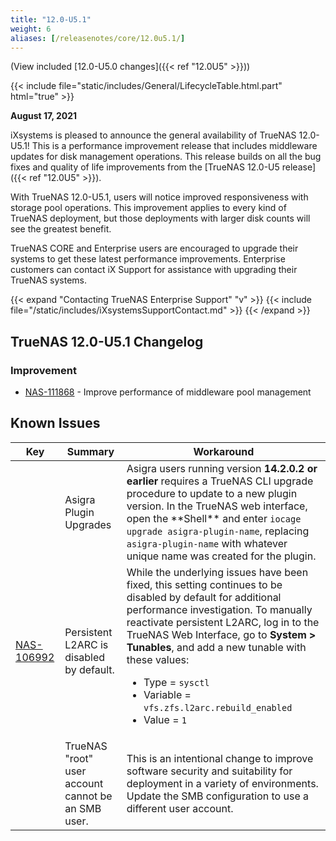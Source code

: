 ```yaml
---
title: "12.0-U5.1"
weight: 6
aliases: [/releasenotes/core/12.0u5.1/]
---
```


(View included [12.0-U5.0 changes]({{< ref "12.0U5" >}}))

{{< include file="static/includes/General/LifecycleTable.html.part" html="true" >}}

**August 17, 2021**

iXsystems is pleased to announce the general availability of TrueNAS 12.0-U5.1!
This is a performance improvement release that includes middleware updates for disk management operations.
This release builds on all the bug fixes and quality of life improvements from the [TrueNAS 12.0-U5 release]({{< ref "12.0U5" >}}).

With TrueNAS 12.0-U5.1, users will notice improved responsiveness with storage pool operations.
This improvement applies to every kind of TrueNAS deployment, but those deployments with larger disk counts will see the greatest benefit.

TrueNAS CORE and Enterprise users are encouraged to upgrade their systems to get these latest performance improvements.
Enterprise customers can contact iX Support for assistance with upgrading their TrueNAS systems.

{{< expand "Contacting TrueNAS Enterprise Support" "v" >}}
{{< include file="/static/includes/iXsystemsSupportContact.md" >}}
{{< /expand >}}

## TrueNAS 12.0-U5.1 Changelog

### Improvement

* <a href="https://ixsystems.atlassian.net/browse/NAS-111868" target="_blank">NAS-111868</a> - Improve performance of middleware pool management

## Known Issues

<body class="ql-editor ql-editor-view" style="font-size:14px;">
  <html>
    <body>
      <table width="100%">
        <thead>
          <tr>
			<th>Key</th>
			<th>Summary</th>
			<th>Workaround</th>
          </tr>
        </thead>
        <tbody>
	  <tr>
		  <td></td>
		  <td>Asigra Plugin Upgrades</td>
		  <td>Asigra users running version <b>14.2.0.2 or earlier</b> requires a TrueNAS CLI upgrade procedure to update to a new plugin version. In the TrueNAS web interface, open the **Shell** and enter <code>iocage upgrade asigra-plugin-name</code>, replacing <code>asigra-plugin-name</code> with whatever unique name was created for the plugin.</td>
          <tr>
			<td><a href="https://ixsystems.atlassian.net/browse/NAS-106992" target="_blank">NAS-106992</a></td>
			<td>Persistent L2ARC is disabled by default.</td>
			<td>While the underlying issues have been fixed, this setting continues to be disabled by default for additional performance investigation. To manually reactivate persistent L2ARC, log in to the TrueNAS Web Interface, go to <b>System > Tunables</b>, and add a new tunable with these values:
  			  <ul>
			    <li>Type = <code>sysctl</code></li>
			    <li>Variable = <code>vfs.zfs.l2arc.rebuild_enabled</code></li>
			    <li>Value = <code>1</code></li>
  			  </ul>
			</td>
          </tr>
          <tr>
			<td></td>
            <td>TrueNAS "root" user account cannot be an SMB user.</td>
			<td>This is an intentional change to improve software security and suitability for deployment in a variety of environments. Update the SMB configuration to use a different user account.</td>
          </tr>
        </tbody>
      </table>
    </body>
  </html>
